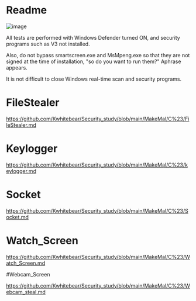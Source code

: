 
# Readme

![image](https://github.com/Kwhitebear/Security_study/assets/99308681/020844c9-7bda-4757-a48a-615b546c7184)

All tests are performed with Windows Defender turned ON, and security programs such as V3 not installed.<br>

Also, do not bypass smartscreen.exe and MsMpeng.exe so that they are not signed at the time of installation, "so do you want to run them?" Aphrase appears.<br>

It is not difficult to close Windows real-time scan and security programs.<br>


# FileStealer

https://github.com/Kwhitebear/Security_study/blob/main/MakeMal/C%23/FileStealer.md

# Keylogger

https://github.com/Kwhitebear/Security_study/blob/main/MakeMal/C%23/keylogger.md

# Socket

https://github.com/Kwhitebear/Security_study/blob/main/MakeMal/C%23/Socket.md

# Watch_Screen

https://github.com/Kwhitebear/Security_study/blob/main/MakeMal/C%23/Watch_Screen.md

#Webcam_Screen

https://github.com/Kwhitebear/Security_study/blob/main/MakeMal/C%23/Webcam_steal.md



